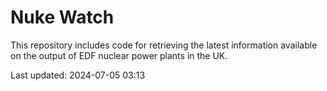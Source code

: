 # Nuke Watch

This repository includes code for retrieving the latest information available on the output of EDF nuclear power plants in the UK.

Last updated: 2024-07-05 03:13